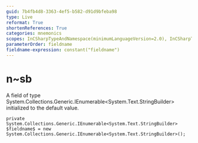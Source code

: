 ```yaml
---
guid: 7b4fb4d8-3363-4ef5-b582-d91d9bfeba98
type: Live
reformat: True
shortenReferences: True
categories: mnemonics
scopes: InCSharpTypeAndNamespace(minimumLanguageVersion=2.0), InCSharpTypeMember(minimumLanguageVersion=2.0)
parameterOrder: fieldname
fieldname-expression: constant("fieldname")
---
```


# n~sb

A field of type System.Collections.Generic.IEnumerable<System.Text.StringBuilder> initialized to the default value.

```
private System.Collections.Generic.IEnumerable<System.Text.StringBuilder> $fieldname$ = new System.Collections.Generic.IEnumerable<System.Text.StringBuilder>();
```

